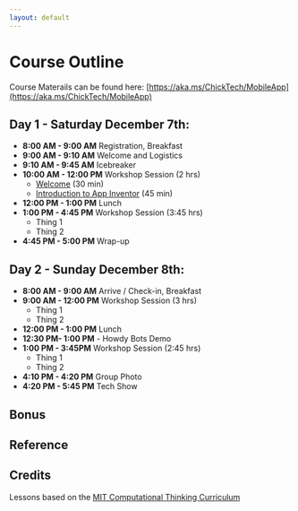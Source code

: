 ```yaml
---
layout: default
---
```


# Course Outline

Course Materails can be found here: [https://aka.ms/ChickTech/MobileApp](https://aka.ms/ChickTech/MobileApp)

## Day 1 - Saturday December 7th:

- **8:00 AM - 9:00 AM** Registration, Breakfast
- **9:00 AM - 9:10 AM** Welcome and Logistics
- **9:10 AM - 9:45 AM** Icebreaker
- **10:00 AM - 12:00 PM** Workshop Session (2 hrs)
   - [Welcome](./01-welcome.md) (30 min)
   - [Introduction to App Inventor](./02-appinventor.md) (45 min)
- **12:00 PM - 1:00 PM** Lunch
- **1:00 PM - 4:45 PM** Workshop Session (3:45 hrs)
   - Thing 1
   - Thing 2
- **4:45 PM - 5:00 PM** Wrap-up

## Day 2 - Sunday  December 8th:

- **8:00 AM - 9:00 AM**  Arrive / Check-in, Breakfast 
- **9:00 AM - 12:00 PM**  Workshop Session (3 hrs)
   - Thing 1
   - Thing 2
- **12:00 PM - 1:00 PM**  Lunch 
- **12:30 PM- 1:00 PM** - Howdy Bots Demo
- **1:00 PM - 3:45PM**  Workshop Session  (2:45 hrs)
   - Thing 1
   - Thing 2
- **4:10 PM - 4:20 PM**  Group Photo 
- **4:20 PM - 5:45 PM**  Tech Show


## Bonus

## Reference

## Credits
Lessons based on the [MIT Computational Thinking Curriculum](http://appinventor.mit.edu/explore/teach)
